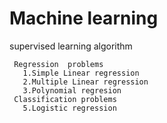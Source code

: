 # Machine learning


 supervised learning algorithm
 
     Regression  problems
       1.Simple Linear regression
       2.Multiple Linear regression
       3.Polynomial regresion
     Classification problems
       5.Logistic regression
